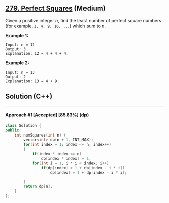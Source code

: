 ## [279. Perfect Squares](https://leetcode.com/problems/perfect-squares/) (Medium)

Given a positive integer *n*, find the least number of perfect square numbers (for example, `1, 4, 9, 16, ...`) which sum to *n*.

**Example 1:**

```
Input: n = 12
Output: 3 
Explanation: 12 = 4 + 4 + 4.
```

**Example 2:**

```
Input: n = 13
Output: 2
Explanation: 13 = 4 + 9.
```

## Solution (C++)

---

#### Approach #1  [Accepted] [85.83%] (dp)

```c++
class Solution {
public:
    int numSquares(int n) {
        vector<int> dp(n + 1, INT_MAX);
        for(int index = 1; index <= n; index++)
        {
            if(index * index <= n)
                dp[index * index] = 1;
            for(int i = 1; i * i < index; i++)
                if(dp[index] > 1 + dp[index - i * i])
                    dp[index] = 1 + dp[index - i * i];
         
        }
        return dp[n];
    }
};
```

